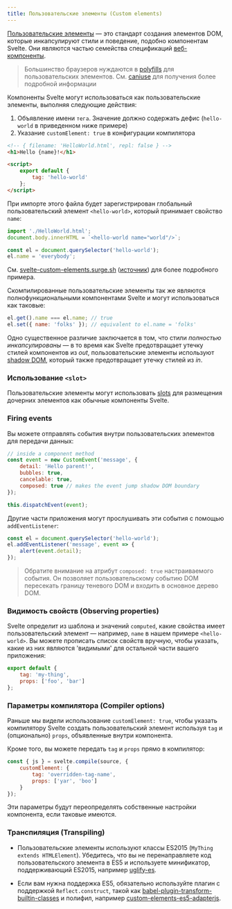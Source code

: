 ```yaml
---
title: Пользовательские элементы (Custom elements)
---
```


[Пользовательские элементы](https://developer.mozilla.org/ru/docs/Web/Web_Components/Использование_пользовательских_элементов) — это стандарт создания элементов DOM, которые инкапсулируют стили и поведение, подобно компонентам Svelte. Они являются частью семейства спецификаций [веб-компоненты](https://developer.mozilla.org/ru/docs/Web/Web_Components).
<!-- [Custom elements](https://developer.mozilla.org/en-US/docs/Web/Web_Components/Custom_Elements) are an emerging web standard for creating DOM elements that encapsulate styles and behaviours, much like Svelte components. They are part of the [web components](https://developer.mozilla.org/en-US/docs/Web/Web_Components) family of specifications. -->

> Большинство браузеров нуждаются в [polyfills](https://www.webcomponents.org/polyfills) для пользовательских элементов. См. [caniuse](https://caniuse.com/#feat=custom-elementsv1) для получения более подробной информации
<!-- Most browsers need [polyfills](https://www.webcomponents.org/polyfills) for custom elements. See [caniuse](https://caniuse.com/#feat=custom-elementsv1) for more details -->

Компоненты Svelte могут использоваться как пользовательские элементы, выполняя следующие действия:
<!-- Svelte components can be used as custom elements by doing the following: -->

1. Объявление имени `тега`. Значение должно содержать дефис (`hello-world` в приведенном ниже примере)
2. Указание `customElement: true` в конфигурации компилятора
<!-- 1. Declaring a `tag` name. The value must contain a hyphen (`hello-world` in the example below)
2. Specifying `customElement: true` in the compiler configuration -->

```html
<!-- { filename: 'HelloWorld.html', repl: false } -->
<h1>Hello {name}!</h1>

<script>
	export default {
		tag: 'hello-world'
	};
</script>
```

При импорте этого файла будет зарегистрирован глобальный пользовательский элемент `<hello-world>`, который принимает свойство `name`:
<!-- Importing this file will now register a globally-available `<hello-world>` custom element that accepts a `name` property: -->

```js
import './HelloWorld.html';
document.body.innerHTML = `<hello-world name="world"/>`;

const el = document.querySelector('hello-world');
el.name = 'everybody';
```

См. [svelte-custom-elements.surge.sh](http://svelte-custom-elements.surge.sh/) ([источник](https://github.com/sveltejs/template-custom-element)) для более подробного примера.
<!-- See [svelte-custom-elements.surge.sh](http://svelte-custom-elements.surge.sh/) ([source here](https://github.com/sveltejs/template-custom-element)) for a larger example. -->

Скомпилированные пользовательские элементы так же являются полнофункциональными компонентами Svelte и могут использоваться как таковые:
<!-- The compiled custom elements are still full-fledged Svelte components and can be used as such: -->

```js
el.get().name === el.name; // true
el.set({ name: 'folks' }); // equivalent to el.name = 'folks'
```

Одно существенное различие заключается в том, что стили *полностью инкапсулированы* — в то время как Svelte предотвращает утечку стилей компонентов из *out*, пользовательские элементы используют [shadow DOM](https://developer.mozilla.org/en-US/docs/Web/Web_Components/Shadow_DOM), который также предотвращает утечку стилей из *in*.
<!-- One crucial difference is that styles are *fully encapsulated* — whereas Svelte will prevent component styles from leaking *out*, custom elements use [shadow DOM](https://developer.mozilla.org/en-US/docs/Web/Web_Components/Shadow_DOM) which also prevents styles from leaking *in*. -->

### Использование `<slot>`

Пользовательские элементы могут использовать [slots](guide#composing-with-slot) для размещения дочерних элементов как обычные компоненты Svelte.
<!-- Custom elements can use [slots](guide#composing-with-slot) to place child elements, just like regular Svelte components. -->

### Firing events

Вы можете отправлять события внутри пользовательских элементов для передачи данных:
<!-- You can dispatch events inside custom elements to pass data out: -->

```js
// inside a component method
const event = new CustomEvent('message', {
	detail: 'Hello parent!',
	bubbles: true,
	cancelable: true,
	composed: true // makes the event jump shadow DOM boundary
});

this.dispatchEvent(event);
```

Другие части приложения могут прослушивать эти события с помощью `addEventListener`:
<!-- Other parts of the application can listen for these events with `addEventListener`: -->

```js
const el = document.querySelector('hello-world');
el.addEventListener('message', event => {
	alert(event.detail);
});
```

> Обратите внимание на атрибут `composed: true` настраиваемого события. Он позволяет пользовательскому событию DOM пересекать границу теневого DOM и входить в основное дерево DOM.
<!-- Note the `composed: true` attribute of the custom event. It enables the custom DOM event to cross the shadow DOM boundary and enter into main DOM tree. -->

### Видимость свойств (Observing properties)

Svelte определит из шаблона и значений `computed`, какие свойства имеет пользовательский элемент — например, `name` в нашем примере `<hello-world>`. Вы можете прописать список свойств вручную, чтобы указать, какие из них являются 'видимыми' для остальной части вашего приложения:
<!-- Svelte will determine, from the template and `computed` values, which properties the custom element has — for example, `name` in our `<hello-world>` example. You can specify this list of properties manually, for example to restrict which properties are 'visible' to the rest of your app: -->

```js
export default {
	tag: 'my-thing',
	props: ['foo', 'bar']
};
```

### Параметры компилятора (Compiler options)

Раньше мы видели использование `customElement: true`, чтобы указать компилятору Svelte создать пользовательский элемент используя `tag` и (опционально) `props`, объявленные внутри компонента.
<!-- Earlier, we saw the use of `customElement: true` to instruct the Svelte compiler to generate a custom element using the `tag` and (optional) `props` declared inside the component file. -->

Кроме того, вы можете передать `tag` и `props` прямо в компилятор:
<!-- Alternatively, you can pass `tag` and `props` direct to the compiler: -->

```js
const { js } = svelte.compile(source, {
	customElement: {
		tag: 'overridden-tag-name',
		props: ['yar', 'boo']
	}
});
```

Эти параметры будут переопределять собственные настройки компонента, если таковые имеются.
<!-- These options will override the component's own settings, if any. -->

### Транспиляция (Transpiling)

* Пользовательские элементы используют классы ES2015 (`MyThing extends HTMLElement`). Убедитесь, что вы не перенаправляете код пользовательского элемента в ES5 и используете минификатор, поддерживающий ES2015, например [uglify-es](https://www.npmjs.com/package/uglify-es).
<!-- Custom elements use ES2015 classes (`MyThing extends HTMLElement`). Make sure you don't transpile the custom element code to ES5, and use a ES2015-aware minifier such as [uglify-es](https://www.npmjs.com/package/uglify-es). -->

* Если вам нужна поддержка ES5, обязательно используйте плагин с поддержкой `Reflect.construct`, такой как [babel-plugin-transform-builtin-classes](https://github.com/WebReflection/babel-plugin-transform-builtin-classes) и полифил, например [custom-elements-es5-adapterjs](https://github.com/webcomponents/webcomponentsjs#custom-elements-es5-adapterjs).
<!-- If you do need ES5 support, make sure to use `Reflect.construct` aware transpiler plugin such as [babel-plugin-transform-builtin-classes](https://github.com/WebReflection/babel-plugin-transform-builtin-classes) and a polyfill like [custom-elements-es5-adapterjs](https://github.com/webcomponents/webcomponentsjs#custom-elements-es5-adapterjs). -->
